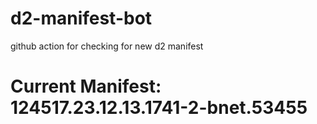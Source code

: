 # d2-manifest-bot
github action for checking for new d2 manifest

# Current Manifest: 124517.23.12.13.1741-2-bnet.53455